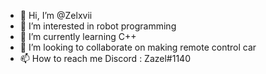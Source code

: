 - 👋 Hi, I’m @Zelxvii
- 👀 I’m interested in robot programming
- 🌱 I’m currently learning C++
- 💞️ I’m looking to collaborate on making remote control car
- 📫 How to reach me Discord : Zazel#1140

<!---
Zelxvii/Zelxvii is a ✨ special ✨ repository because its `README.md` (this file) appears on your GitHub profile.
You can click the Preview link to take a look at your changes.
--->
